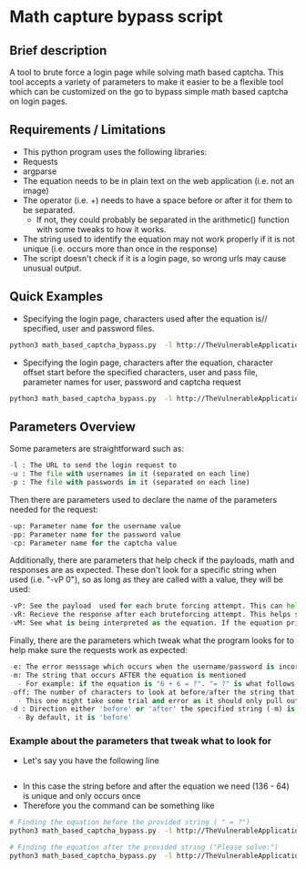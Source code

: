 # Math capture bypass script

## Brief description
A tool to brute force a login page while solving math based captcha.
This tool accepts a variety of parameters to make it easier to be a flexible tool which can be customized on the go to bypass simple math based captcha on login pages.

## Requirements / Limitations
- This python program uses the following libraries:
 - Requests
 - argparse
- The equation needs to be in plain text on the web application (i.e. not an image)
- The operator (i.e. +) needs to have a space before or after it for them to be separated.
  - If not, they could probably be separated in the arithmetic() function with some tweaks to how it works.
- The string used to identify the equation may not work properly if it is not unique (i.e. occurs more than once in the response)
- The script doesn't check if it is a login page, so wrong urls may cause unusual output.

## Quick Examples
- Specifying the login page, characters used after the equation is// specified, user and password files.
```sh
python3 math_based_captcha_bypass.py  -l http://TheVulnerableApplication/login -m "= ?" -u users.txt -p pass.txt
```
- Specifying the login page, characters after the equation, character offset start before the specified characters, user and pass file, parameter names for user, password and captcha request
```sh
python3 math_based_captcha_bypass.py  -l http://TheVulnerableApplication/login -m "= ?" -off 15 -u users.txt -p pass.txt -up username -pp password -cp captcha
```

## Parameters Overview
Some parameters are straightforward such as:
```py
-l : The URL to send the login request to
-u : The file with usernames in it (separated on each line)
-p : The file with passwords in it (separated on each line)
```
Then there are parameters used to declare the name of the parameters needed for the request:
```py
-up: Parameter name for the username value
-pp: Parameter name for the password value
-cp: Parameter name for the captcha value 
```
Additionally, there are parameters that help check if the payloads, math and responses are as expected. These don't look for a specific string when used (i.e. "-vP 0"), so as long as they are called with a value, they will be used:
```py
-vP: See the payload  used for each brute forcing attempt. This can help see if the credentials and captcha work as expected
-vR: Recieve the response after each bruteforcing attempt. This helps see if the bypass is working (in some cases).
-vM: See what is being interpreted as the equation. If the equation printed is wrong, the captcha will unlikely be right. This cab be used to see if the combination of '-m', '-off' and '-d' have found the correct part of the page with the equation.
```

Finally, there are the parameters which tweak what the program looks for to help make sure the requests work as expected:
```py
-e: The error messsage which occurs when the username/password is incorrect
-m: The string that occurs AFTER the equation is mentioned
  - For example: if the equation is "6 + 6 = ?". "= ?" is what follows the equation that is needed
-off: The number of characters to look at before/after the string that is used to find the equation.
  - This one might take some trial and error as it should only pull out the equation (i.e. '6 + 4').
-d : Direction either 'before' or 'after' the specified string (-m) is used
  - By default, it is 'before'
```
### Example about the parameters that tweak what to look for
- Let's say you have the following line
  ```Please solve: 136 - 64 = ?'''
- In this case the string before and after the equation we need (136 - 64) is unique and only occurs once
- Therefore you the command can be something like
```sh
# Finding the equation before the provided string ( " = ?")
python3 math_based_captcha_bypass.py  -l http://TheVulnerableApplication/login -m " = ?" -off 9

# Finding the equation after the provided string ("Please solve:")
python3 math_based_captcha_bypass.py  -l http://TheVulnerableApplication/login -m "Please solve:" -off 9 -d after
```


